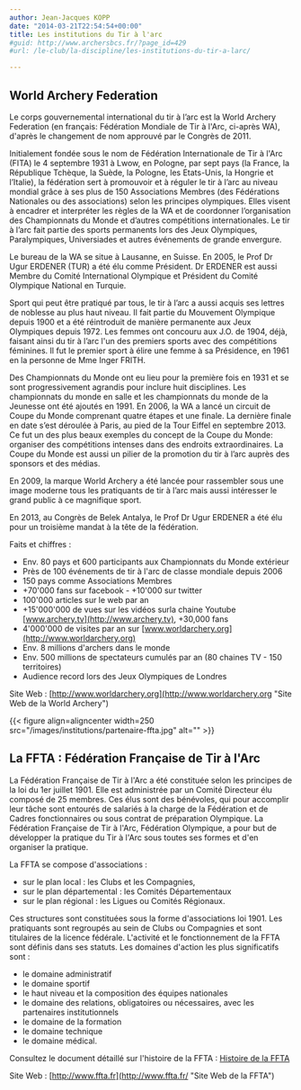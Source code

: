 ```yaml
---
author: Jean-Jacques KOPP
date: "2014-03-21T22:54:54+00:00"
title: Les institutions du Tir à l'arc
#guid: http://www.archersbcs.fr/?page_id=429
#url: /le-club/la-discipline/les-institutions-du-tir-a-larc/

---
```

## World Archery Federation

Le corps gouvernemental international du tir à l’arc est la World Archery Federation (en français: Fédération Mondiale de Tir à l'Arc, ci-après WA), d'après le changement de nom approuvé par le Congrès de 2011.

Initialement fondée sous le nom de Fédération Internationale de Tir à l'Arc (FITA) le 4 septembre 1931 à Lwow, en Pologne, par sept pays (la France, la République Tchèque, la Suède, la Pologne, les Etats-Unis, la Hongrie et l’Italie), la fédération sert à promouvoir et à réguler le tir à l’arc au niveau mondial grâce à ses plus de 150 Associations Membres (des Fédérations Nationales ou des associations) selon les principes olympiques. Elles visent à encadrer et interpréter les règles de la WA et de coordonner l’organisation des Championnats du Monde et d’autres compétitions internationales. Le tir à l’arc fait partie des sports permanents lors des Jeux Olympiques, Paralympiques, Universiades et autres événements de grande envergure.

Le bureau de la WA se situe à Lausanne, en Suisse. En 2005, le Prof Dr Ugur ERDENER (TUR) a été élu comme Président. Dr ERDENER est aussi Membre du Comité International Olympique et Président du Comité Olympique National en Turquie.

Sport qui peut être pratiqué par tous, le tir à l’arc a aussi acquis ses lettres de noblesse au plus haut niveau. Il fait partie du Mouvement Olympique depuis 1900 et a été réintroduit de manière permanente aux Jeux Olympiques depuis 1972. Les femmes ont concouru aux J.O. de 1904, déjà, faisant ainsi du tir à l’arc l'un des premiers sports avec des compétitions féminines. Il fut le premier sport à élire une femme à sa Présidence, en 1961 en la personne de Mme Inger FRITH.

Des Championnats du Monde ont eu lieu pour la première fois en 1931 et se sont progressivement agrandis pour inclure huit disciplines. Les championnats du monde en salle et les championnats du monde de la Jeunesse ont été ajoutés en 1991. En 2006, la WA a lancé un circuit de Coupe du Monde comprenant quatre étapes et une finale. La dernière finale en date s’est déroulée à Paris, au pied de la Tour Eiffel en septembre 2013. Ce fut un des plus beaux exemples du concept de la Coupe du Monde: organiser des compétitions intenses dans des endroits extraordinaires. La Coupe du Monde est aussi un pilier de la promotion du tir à l’arc auprès des sponsors et des médias.

En 2009, la marque World Archery a été lancée pour rassembler sous une image moderne tous les pratiquants de tir à l’arc mais aussi intéresser le grand public à ce magnifique sport.

En 2013, au Congrès de Belek Antalya, le Prof Dr Ugur ERDENER a été élu pour un troisième mandat à la tête de la fédération.

Faits et chiffres :

- Env. 80 pays et 600 participants aux Championnats du Monde extérieur
- Près de 100 événements de tir à l'arc de classe mondiale depuis 2006
- 150 pays comme Associations Membres
- +70'000 fans sur facebook - +10'000 sur twitter
- 100'000 articles sur le web par an
- +15'000'000 de vues sur les vidéos surla chaine Youtube [www.archery.tv](http://www.archery.tv), +30,000 fans
- 4'000'000 de visites par an sur [www.worldarchery.org](http://www.worldarchery.org)
- Env. 8 millions d'archers dans le monde
- Env. 500 millions de spectateurs cumulés par an (80 chaines TV - 150 territoires)
- Audience record lors des Jeux Olympiques de Londres

Site Web : [http://www.worldarchery.org](http://www.worldarchery.org "Site Web de la World Archery")

{{< figure align=aligncenter width=250 src="/images/institutions/partenaire-ffta.jpg" alt="" >}}

## La FFTA : Fédération Française de Tir à l'Arc

La Fédération Française de Tir à l'Arc a été constituée selon les principes de la loi du 1er juillet 1901. Elle est administrée par un Comité Directeur élu composé de 25 membres. Ces élus sont des bénévoles, qui pour accomplir leur tâche sont entourés de salariés à la charge de la Fédération et de Cadres fonctionnaires ou sous contrat de préparation Olympique. La Fédération Française de Tir à l'Arc, Fédération Olympique, a pour but de développer la pratique du Tir à l'Arc sous toutes ses formes et d'en organiser la pratique.

La FFTA se compose d'associations :

- sur le plan local : les Clubs et les Compagnies,
- sur le plan départemental : les Comités Départementaux
- sur le plan régional : les Ligues ou Comités Régionaux.

Ces structures sont constituées sous la forme d'associations loi 1901. Les pratiquants sont regroupés au sein de Clubs ou Compagnies et sont titulaires de la licence fédérale. L'activité et le fonctionnement de la FFTA sont définis dans ses statuts. Les domaines d'action les plus significatifs sont :

- le domaine administratif
- le domaine sportif
- le haut niveau et la composition des équipes nationales
- le domaine des relations, obligatoires ou nécessaires, avec les partenaires institutionnels
- le domaine de la formation
- le domaine technique
- le domaine médical.

Consultez le document détaillé sur l'histoire de la FFTA : [Histoire de la FFTA](/images/institutions/histoire_de_la_ffta.pdf "Histoire de la FFTA")

Site Web : [http://www.ffta.fr](http://www.ffta.fr/ "Site Web de la FFTA")
